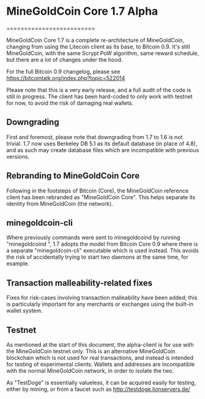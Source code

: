 # MineGoldCoin Core 1.7 Alpha
=========================

MineGoldCoin Core 1.7 is a complete re-architecture of MineGoldCoin, changing from
using the Litecoin client as its base, to Bitcoin 0.9. It's still MineGoldCoin,
with the same Scrypt PoW algorithm, same reward schedule, but there are a 
lot of changes under the hood.


For the full Bitcoin 0.9 changelog, please see https://bitcointalk.org/index.php?topic=522014

Please note that this is a very early release, and a full audit of the code
is still in progress. The client has been hard-coded to only work with testnet
for now, to avoid the risk of damaging real wallets.


Downgrading
-----------

First and foremost, please note that downgrading from 1.7 to 1.6 is not trivial.
1.7 now uses Berkeley DB 5.1 as its default database (in place of 4.8), and as
such may create database files which are incompatible with previous versions.

Rebranding to MineGoldCoin Core
---------------------------

Following in the footsteps of Bitcoin (Core), the MineGoldCoin reference client
has been rebranded as "MineGoldCoin Core". This helps separate its identity
from MineGoldCoin (the network).

minegoldcoin-cli
------------

Where previously commands were sent to minegoldcoind by running
"minegoldcoind <command>", 1.7 adopts the model from Bitcoin Core 0.9 where there is
a separate "minegoldcoin-cli" executable which is used instead. This avoids the risk
of accidentally trying to start two daemons at the same time, for example.


Transaction malleability-related fixes
--------------------------------------

Fixes for risk-cases involving transaction malleability have been added; this
is particularly important for any merchants or exchanges using the built-in
wallet system. 

Testnet
-------

As mentioned at the start of this document, the alpha-client is for use with the
MineGoldCoin testnet only. This is an alternative MineGoldCoin blockchain which is
not used for real transactions, and instead is intended for testing of experimental
clients. Wallets and addresses are incompatible with the normal MineGoldCoin
network, in order to isolate the two.

As "TestDoge" is essentially valueless, it can be acquired easily for testing,
either by mining, or from a faucet such as http://testdoge.lionservers.de/
